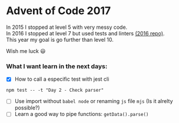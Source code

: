 # Advent of Code 2017

In 2015 I stopped at level 5 with very messy code.<br/>
In 2016 I stopped at level 7 but used tests and linters [(2016 repo)](https://github.com/zehfernandes/adventofcode2016). <br/>
This year my goal is go further than level 10.

Wish me luck 😃

### What I want learn in the next days:

* [x] How to call a especific test with jest cli
```
npm test -- -t "Day 2 - Check parser"
```
* [ ] Use import without `babel node` or renaming `js` file `mjs` (Is it alrelty
      possible?)
* [ ] Learn a good way to pipe functions: `getData().parse()`
